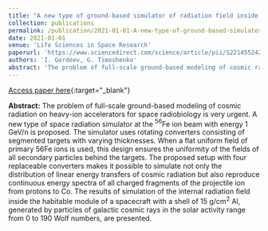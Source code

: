 ```yaml
---
title: "A new type of ground-based simulator of radiation field inside a spacecraft in deep space"
collection: publications
permalink: /publication/2021-01-01-A-new-type-of-ground-based-simulator-of-radiation-field-inside-a-spacecraft-in-deep-space
date: 2021-01-01
venue: 'Life Sciences in Space Research'
paperurl: 'https://www.sciencedirect.com/science/article/pii/S2214552421000389'
authors: 'I. Gordeev, G. Timoshenko'
abstract: 'The problem of full-scale ground-based modeling of cosmic radiation on heavy-ion accelerators for space radiobiology is very urgent. A new type of space radiation simulator at the $^{56}$Fe ion beam with energy 1 GeV/n is proposed. The simulator uses rotating converters consisting of segmented targets with varying thicknesses. When a flat uniform field of primary 56Fe ions is used, this design ensures the uniformity of the fields of all secondary particles behind the targets. The proposed setup with four replaceable converters makes it possible to simulate not only the distribution of linear energy transfers of cosmic radiation but also reproduce continuous energy spectra of all charged fragments of the projectile ion from protons to Co. The results of simulation of the internal radiation field inside the habitable module of a spacecraft with a shell of 15 g/cm$^2$ Al, generated by particles of galactic cosmic rays in the solar activity range from 0 to 190 Wolf numbers, are presented.'
---
```


[Access paper here](https://www.sciencedirect.com/science/article/pii/S2214552421000389){:target="_blank"}

**Abstract:** The problem of full-scale ground-based modeling of cosmic radiation on heavy-ion accelerators for space radiobiology is very urgent. A new type of space radiation simulator at the $^{56}$Fe ion beam with energy 1 GeV/n is proposed. The simulator uses rotating converters consisting of segmented targets with varying thicknesses. When a flat uniform field of primary 56Fe ions is used, this design ensures the uniformity of the fields of all secondary particles behind the targets. The proposed setup with four replaceable converters makes it possible to simulate not only the distribution of linear energy transfers of cosmic radiation but also reproduce continuous energy spectra of all charged fragments of the projectile ion from protons to Co. The results of simulation of the internal radiation field inside the habitable module of a spacecraft with a shell of 15 g/cm$^2$ Al, generated by particles of galactic cosmic rays in the solar activity range from 0 to 190 Wolf numbers, are presented.
